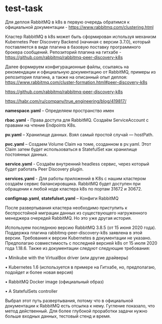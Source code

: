 # test-task
Для деплоя RabbitMQ в k8s в первую очередь обратимся к официальной документации  - https://www.rabbitmq.com/clustering.html

Кластер RabbitMQ в k8s может быть сформирован используя механизм Kubernetes Peer Discovery Backend (начиная с версии 3.7.0), который поставляется в виде плагина в базовую поставку программного брокера сообщений. Репозиторий плагина на гитхабе - https://github.com/rabbitmq/rabbitmq-peer-discovery-k8s

Далее формируем конфигурационные файлы, ссылаясь на рекомендации и официальную документацию от RabbitMQ, примеры из репозитория плагина, а также на описанный опыт деплоя:
https://www.rabbitmq.com/cluster-formation.html#peer-discovery-k8s

https://github.com/rabbitmq/rabbitmq-peer-discovery-k8s

https://habr.com/ru/company/true_engineering/blog/419817/


<b>namespace.yaml</b> – Определяем пространство имен

<b>rbac.yaml</b> - Права доступа для RabbitMQ. Создаём ServiceAccount с правами на чтение Endpoints K8s.

<b>pv.yaml</b> – Хранилище данных. Взял самый простой случай — hostPath.

<b>pvc.yaml</b> – Создаем Volume Claim на томе, созданном в pv.yaml. Этот Claim затем будет использоваться в StatefulSet как хранилище постоянных данных.

<b>service.yaml</b> - Создаём внутренний headless сервис, через который будет работать Peer Discovery plugin.

<b>services.yaml</b> - Для работы приложений в K8s с нашим кластером создаём сервис балансировщика. RabbitMQ будет доступен при обращении к любой ноде кластера k8s по портам 31672 и 30672.

<b>configmap.yaml</b>, <b>statefulset.yaml</b> – Конфиги RabbitMQ


После развертывания кластера необходимо приступить к беспростойной миграции данных из существующего нагруженного менеджера очередей RabbitMQ. Но это уже другая история.

Используем последнюю версию RabbitMQ 3.8.5 (от 15 июня 2020 года). Поддержка плагина rabbitmq-peer-discovery-k8s заявлена в этой версии. Требования к версии Kubernetes в документации не указано. Предполагаю совместимость с последней версией k8s от 15 июля 2020 года 1.18.6. Также из документации следуют следующие требования:

•	Minikube with the VirtualBox driver (или другие драйверы)

•	Kubernetes 1.6 (используется в примере на Гитхабе, но, предполагаю, подойдет и более новая версия)

•	RabbitMQ Docker image (официальный образ)

•	A StatefulSets controller

Выбрал этот путь развертывания, потому что в официальной документации к RabbitMQ есть отсылка к нему. Гугление показало, что метод действенный. Для более глубокой проработки задачи нужно больше входных данных, тестовый стенд и время.
